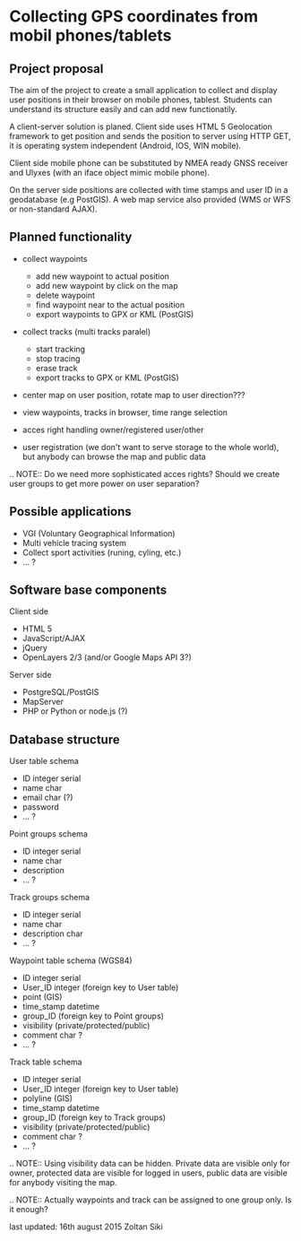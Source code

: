 Collecting GPS coordinates from mobil phones/tablets
================================================================================

Project proposal
--------------------------------------------------------------------------------

The aim of the project to create a small application to collect and
display user positions in their browser on mobile phones, tablest.
Students can understand its structure easily and can add new functionatily.

A client-server solution is planed. Client side uses HTML 5 Geolocation 
framework to get position and sends the position to server using HTTP GET, 
it is operating system independent (Android, IOS, WIN mobile).

Client side mobile phone can be substituted by NMEA ready GNSS receiver and
Ulyxes (with an iface object mimic mobile phone).

On the server side positions are collected with time stamps and user ID in a 
geodatabase (e.g PostGIS). A web map service also provided (WMS or WFS or 
non-standard AJAX).

Planned functionality
--------------------------------------------------------------------------------

* collect waypoints

  * add new waypoint to actual position
  * add new waypoint by click on the map
  * delete waypoint
  * find waypoint near to the actual position
  * export waypoints to GPX or KML (PostGIS)

* collect tracks (multi tracks paralel)

  * start tracking
  * stop tracing
  * erase track
  * export tracks to GPX or KML (PostGIS)

* center map on user position, rotate map to user direction???
* view waypoints, tracks in browser, time range selection
* acces right handling owner/registered user/other
* user registration (we don't want to serve storage to the whole world), but
  anybody can browse the map and public data

.. NOTE::
   Do we need more sophisticated acces rights?
   Should we create user groups to get more power on user separation?

Possible applications
--------------------------------------------------------------------------------

* VGI (Voluntary Geographical Information)
* Multi vehicle tracing system
* Collect sport activities (runing, cyling, etc.)
* ... ?

Software base components
--------------------------------------------------------------------------------

Client side

* HTML 5
* JavaScript/AJAX
* jQuery
* OpenLayers 2/3 (and/or Google Maps API 3?)

Server side

* PostgreSQL/PostGIS
* MapServer
* PHP or Python or node.js (?)

Database structure
--------------------------------------------------------------------------------

User table schema

* ID integer serial
* name char
* email char (?)
* password
* ... ?

Point groups schema

* ID integer serial
* name char
* description
* ... ?

Track groups schema

* ID integer serial
* name char
* description char
* ... ?

Waypoint table schema (WGS84)

* ID integer serial
* User_ID integer (foreign key to User table)
* point (GIS)
* time_stamp datetime
* group_ID (foreign key to Point groups)
* visibility (private/protected/public)
* comment char ?
* ... ?

Track table schema

* ID integer serial
* User_ID integer (foreign key to User table)
* polyline (GIS)
* time_stamp datetime
* group_ID (foreign key to Track groups)
* visibility (private/protected/public)
* comment char ?
* ... ?

.. NOTE::
   Using visibility data can be hidden. Private data are visible only for owner,
   protected data are visible for logged in users, public data are visible for
   anybody visiting the map.

.. NOTE::
   Actually waypoints and track can be assigned to one group only.
   Is it enough?

last updated: 16th august 2015
Zoltan Siki
